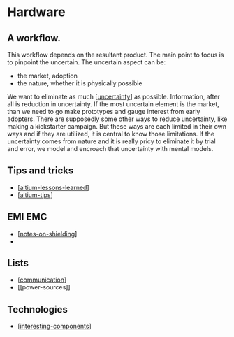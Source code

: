 # Hardware
## A workflow.
This workflow depends on the resultant product.
The main point to focus is to pinpoint the uncertain. 
The uncertain aspect can be:

- the market, adoption
- the nature, whether it is physically possible

We want to eliminate as much [[uncertainty]] as possible. Information, after all is reduction in uncertainty. 
If the most uncertain element is the market, than we need to go make prototypes and gauge interest from early adopters.
There are supposedly some other ways to reduce uncertainty, like making a kickstarter campaign. But these ways are each limited in their own ways and if they are utilized, it is central to know those limitations. 
If the uncertainty comes from nature and it is really pricy to eliminate it by trial and error, we model and encroach that uncertainty with mental models. 

## Tips and tricks
- [[altium-lessons-learned]] 
- [[altium-tips]]

## EMI EMC
- [[notes-on-shielding]]
- 

## Lists
- [[communication]]
- [[power-sources]]

## Technologies
- [[interesting-components]]


[//begin]: # "Autogenerated link references for markdown compatibility"
[uncertainty]: uncertainty "uncertainty"
[altium-lessons-learned]: altium-lessons-learned "Altium Lessons Learned"
[altium-tips]: altium-tips "altium-tips"
[notes-on-shielding]: notes-on-shielding "notes-on-shielding"
[communication]: communication "communication"
[interesting-components]: interesting-components "interesting components"
[//end]: # "Autogenerated link references"